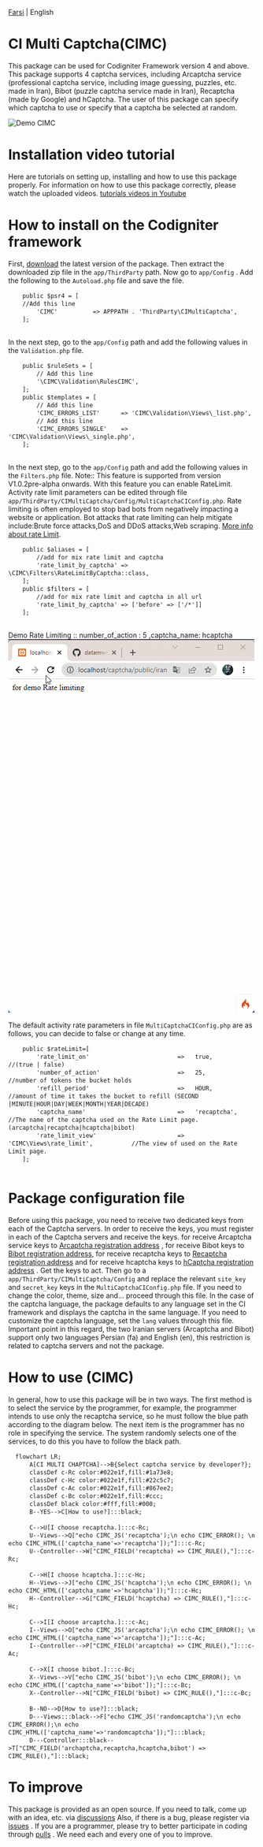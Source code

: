 [Farsi](./README.fa-IR.md) | English
# CI Multi Captcha(CIMC)
This package can be used for Codigniter Framework version 4 and above. This package supports 4 captcha services, including Arcaptcha service (professional captcha service, including image guessing, puzzles, etc. made in Iran), Bibot (puzzle captcha service made in Iran), Recaptcha (made by Google) and hCaptcha. The user of this package can specify which captcha to use or specify that a captcha be selected at random.

![Demo CIMC](./image/demo_cimc-en-US.gif)
# Installation video tutorial
Here are tutorials on setting up, installing and how to use this package properly. For information on how to use this package correctly, please watch the uploaded videos. 
[tutorials videos in Youtube](https://www.youtube.com/playlist?list=PLOEdZeL7OZ3wudP8ajlXZD_1Lf_qv6pAb)

# How to install on the Codigniter framework

First, [download](https://github.com/datamweb/CodeIgniter-Multi-Captcha/releases) the latest version of the package. Then extract the downloaded zip file in the ```app/ThirdParty``` path. Now go to ```app/Config``` . Add the following to the ```Autoload.php``` file and save the file.
```
    public $psr4 = [
	//Add this line
        'CIMC' 	        => APPPATH . 'ThirdParty\CIMultiCaptcha',
    ];
    
```
In the next step, go to the ```app/Config``` path and add the following values in the ```Validation.php``` file.

```
    public $ruleSets = [
        // Add this line
        '\CIMC\Validation\RulesCIMC',
    ];
    public $templates = [
        // Add this line
        'CIMC_ERRORS_LIST'      => 'CIMC\Validation\Views\_list.php',
        // Add this line
        'CIMC_ERRORS_SINGLE'    => 'CIMC\Validation\Views\_single.php',
    ];
    
```

In the next step, go to the ```app/Config``` path and add the following values in the ```Filters.php``` file.
Note:: This feature is supported from version V1.0.2pre-alpha onwards. With this feature you can enable RateLimit. Activity rate limit parameters can be edited through file ```app/ThirdParty/CIMultiCaptcha/Config/MultiCaptchaCIConfig.php```.
Rate limiting is often employed to stop bad bots from negatively impacting a website or application. Bot attacks that rate limiting can help mitigate include:Brute force attacks,DoS and DDoS attacks,Web scraping.
[More info about rate Limit](https://www.cloudflare.com/learning/bots/what-is-rate-limiting/).

```
    public $aliases = [
        //add for mix rate limit and captcha
        'rate_limit_by_captcha' => \CIMC\Filters\RateLimitByCaptcha::class,
    ];
    public $filters = [
        //add for mix rate limit and captcha in all url
        'rate_limit_by_captcha' => ['before' => ['/*']]
    ];
    
```
Demo Rate Limiting :: number_of_action : 5 ,captcha_name: hcaptcha
![Demo Rate Limiting](./image/ratelimiting-en-US.gif)

The default activity rate parameters in file ```MultiCaptchaCIConfig.php``` are as follows, you can decide to false or change at any time.

```
    public $rateLimit=[
        'rate_limit_on'                         =>   true,                              //(true | false)
        'number_of_action'                      =>   25,                                //number of tokens the bucket holds
        'refill_period'                         =>   HOUR,                              //amount of time it takes the bucket to refill (SECOND |MINUTE|HOUR|DAY|WEEK|MONTH|YEAR|DECADE)
        'captcha_name'                          =>   'recaptcha',                       //The name of the captcha used on the Rate Limit page. (arcaptcha|recaptcha|hcaptcha|bibot)
        'rate_limit_view'                       =>   'CIMC\Views\rate_limit',           //The view of used on the Rate Limit page.
    ];
    
```

# Package configuration file
Before using this package, you need to receive two dedicated keys from each of the Captcha servers. In order to receive the keys, you must register in each of the Captcha servers and receive the keys. for receive Arcaptcha service keys to [Arcaptcha registration address](https://arcaptcha.ir/sign-up) , for receive Bibot keys to [Bibot registration address](https://bibot.ir/panel/user/signup/), for receive recaptcha keys to [Recaptcha registration address](https://www.google.com/recaptcha/admin/create) and for receive hcaptcha keys to [hCaptcha registration address](https://hCaptcha.com/?r=e4b628e9c617) . Get the keys to act. Then go to a ```app/ThirdParty/CIMultiCaptcha/Config``` and replace the relevant ```site_key``` and ```secret_key``` keys in the ```MultiCaptchaCIConfig.php``` file. If you need to change the color, theme, size and... proceed through this file. In the case of the captcha language, the package defaults to any language set in the CI framework and displays the captcha in the same language. If you need to customize the captcha language, set the ```lang``` values through this file. Important point in this regard, the two Iranian servers (Arcaptcha and Bibot) support only two languages Persian (fa) and English (en), this restriction is related to captcha servers and not the package.
# How to use (CIMC)
In general, how to use this package will be in two ways. The first method is to select the service by the programmer, for example, the programmer intends to use only the recaptcha service, so he must follow the blue path according to the diagram below. The next item is the programmer has no role in specifying the service. The system randomly selects one of the services, to do this you have to follow the black path.
```mermaid
  flowchart LR;
      A[CI MULTI CHAPTCHA]-->B{Select captcha service by developer?};
      classDef c-Rc color:#022e1f,fill:#1a73e8;
      classDef c-Hc color:#022e1f,fill:#22c5c7;
      classDef c-Ac color:#022e1f,fill:#867ee2;
      classDef c-Bc color:#022e1f,fill:#ccc;
      classDef black color:#fff,fill:#000;
      B--YES-->C[How to use?]:::black;
      
      C-->U[I choose recaptcha.]:::c-Rc;
      U--Views-->Q["echo CIMC_JS('recaptcha');\n echo CIMC_ERROR(); \n echo CIMC_HTML(['captcha_name'=>'recaptcha']);"]:::c-Rc;
      U--Controller-->W["CIMC_FIELD('recaptcha) => CIMC_RULE(),"]:::c-Rc;

      C-->H[I choose hcaptcha.]:::c-Hc;
      H--Views-->J["echo CIMC_JS('hcaptcha');\n echo CIMC_ERROR(); \n echo CIMC_HTML(['captcha_name'=>'hcaptcha']);"]:::c-Hc;
      H--Controller-->G["CIMC_FIELD('hcaptcha) => CIMC_RULE(),"]:::c-Hc;
      
      C-->I[I choose arcaptcha.]:::c-Ac;
      I--Views-->O["echo CIMC_JS('arcaptcha');\n echo CIMC_ERROR(); \n echo CIMC_HTML(['captcha_name'=>'arcaptcha']);"]:::c-Ac;
      I--Controller-->P["CIMC_FIELD('arcaptcha) => CIMC_RULE(),"]:::c-Ac;
      
      C-->X[I choose bibot.]:::c-Bc;
      X--Views-->V["echo CIMC_JS('bibot');\n echo CIMC_ERROR(); \n echo CIMC_HTML(['captcha_name'=>'bibot']);"]:::c-Bc;
      X--Controller-->N["CIMC_FIELD('bibot) => CIMC_RULE(),"]:::c-Bc;
      
      B--NO-->D[How to use?]:::black;
      D---Views:::black-->F["echo CIMC_JS('randomcaptcha');\n echo CIMC_ERROR();\n echo CIMC_HTML(['captcha_name'=>'randomcaptcha']);"]:::black; 
      D---Controller:::black-->T["CIMC_FIELD('archaptcha,recaptcha,hcaptcha,bibot') => CIMC_RULE(),"]:::black; 
```
# To improve
This package is provided as an open source. If you need to talk, come up with an idea, etc. via [discussions](https://github.com/datamweb/CodeIgniter-Multi-Captcha/discussions) Also, if there is a bug, please register via [issues](https://github.com/datamweb/CodeIgniter-Multi-Captcha/issues) .
If you are a programmer, please try to better participate in coding through [pulls](https://github.com/datamweb/CodeIgniter-Multi-Captcha/pulls) . We need each and every one of you to improve.